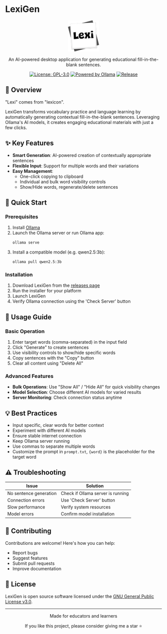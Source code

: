 # LexiGen

<div align="center">

![LexiGen Logo](https://github.com/gitmichaelqiu/LexiGen/blob/main/Lexi.png?raw=true)

An AI-powered desktop application for generating educational fill-in-the-blank sentences.

[![License: GPL-3.0](https://img.shields.io/badge/License-GPL%203.0-blue.svg)](https://www.gnu.org/licenses/gpl-3.0)
[![Powered by Ollama](https://img.shields.io/badge/Powered%20by-Ollama-orange)](https://ollama.com)
[![Release](https://img.shields.io/github/v/release/gitmichaelqiu/LexiGen?color=green)](https://github.com/gitmichaelqiu/LexiGen/releases/)

</div>

## 🎯 Overview

"Lexi" comes from "lexicon".

LexiGen transforms vocabulary practice and language learning by automatically generating contextual fill-in-the-blank sentences. Leveraging Ollama's AI models, it creates engaging educational materials with just a few clicks.

## ✨ Key Features

- **Smart Generation**: AI-powered creation of contextually appropriate sentences
- **Flexible Input**: Support for multiple words and their variations
- **Easy Management**:
  - One-click copying to clipboard
  - Individual and bulk word visibility controls
  - Show/Hide words, regenerate/delete sentences

## 🚀 Quick Start

### Prerequisites

1. Install [Ollama](https://ollama.com)
2. Launch the Ollama server or run Ollama app:
   ```bash
   ollama serve
   ```
3. Install a compatible model (e.g. qwen2.5:3b):
   ```bash
   ollama pull qwen2.5:3b
   ```

### Installation

1. Download LexiGen from the [releases page](https://github.com/yourusername/lexigen/releases)
2. Run the installer for your platform
3. Launch LexiGen
4. Verify Ollama connection using the 'Check Server' button

## 📖 Usage Guide

### Basic Operation

1. Enter target words (comma-separated) in the input field
2. Click "Generate" to create sentences
3. Use visibility controls to show/hide specific words
4. Copy sentences with the "Copy" button
5. Clear all content using "Delete All"

### Advanced Features

- **Bulk Operations**: Use "Show All" / "Hide All" for quick visibility changes
- **Model Selection**: Choose different AI models for varied results
- **Server Monitoring**: Check connection status anytime

## 💡 Best Practices

- Input specific, clear words for better context
- Experiment with different AI models
- Ensure stable internet connection
- Keep Ollama server running
- Use commas to separate multiple words
- Customize the prompt in `prompt.txt`, `{word}` is the placeholder for the target word

## ⚠️ Troubleshooting

| Issue | Solution |
|-------|----------|
| No sentence generation | Check if Ollama server is running |
| Connection errors | Use 'Check Server' button |
| Slow performance | Verify system resources |
| Model errors | Confirm model installation |

## 🤝 Contributing

Contributions are welcome! Here's how you can help:

- Report bugs
- Suggest features
- Submit pull requests
- Improve documentation

## 📄 License

LexiGen is open source software licensed under the [GNU General Public License v3.0](LICENSE).

---

<div align="center">
Made for educators and learners

If you like this project, please consider giving me a star ⭐️
</div>
